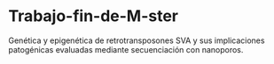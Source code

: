 # Trabajo-fin-de-M-ster
Genética y epigenética de retrotransposones SVA y sus implicaciones patogénicas evaluadas mediante secuenciación con nanoporos. 
